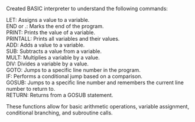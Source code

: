 Created BASIC interpreter to understand the following commands: 

LET: Assigns a value to a variable. \
END or .: Marks the end of the program.\
PRINT: Prints the value of a variable.\
PRINTALL: Prints all variables and their values.\
ADD: Adds a value to a variable.\
SUB: Subtracts a value from a variable.\
MULT: Multiplies a variable by a value.\
DIV: Divides a variable by a value.\
GOTO: Jumps to a specific line number in the program.\
IF: Performs a conditional jump based on a comparison.\
GOSUB: Jumps to a specific line number and remembers the current line number to return to.\
RETURN: Returns from a GOSUB statement.

These functions allow for basic arithmetic operations, variable assignment, conditional branching, and subroutine calls.
